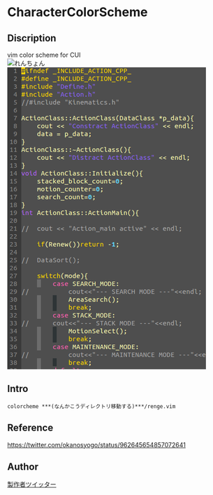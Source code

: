 # CharacterColorScheme
## Discription
vim color scheme for CUI  
![れんちょん](https://blog-001.west.edge.storage-yahoo.jp/res/blog-8d-e6/saranndonn/folder/1872393/15/68450915/img_0_m?1441724531 "のんのんびより")
![UI](https://github.com/OkanoShogo0903/CharacterColorScheme/blob/master/renge.png "イメージ画像")

## Intro
~~~
colorcheme ***(なんかこうディレクトリ移動する)***/renge.vim
~~~

## Reference
https://twitter.com/okanosyogo/status/962645654857072641

## Author
[製作者ツイッター](https://twitter.com/okanosyogo)
